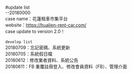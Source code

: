 #update list
<br>
--20180000<br>
case name：花蓮租車市集平台<br>
website：https://hualien-rent-car.com/<br>
case update to version 2.0！<br>
<br>
`develop list`
<br>
20180709：忘記密碼、系統更新<br>
20180705：系統假日檔<br>
20180612：修改業者資料、系統公告<br>
20180611：FB 重覆註冊登入、修改會員資料（FB）、管理介面<br>
